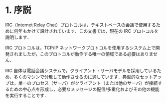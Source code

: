 # 1. 序説

IRC（Internet Relay Chat）プロトコルは，テキストベースの会議で使用するために何年もかけて設計されています．この文書では，現在の IRC プロトコルを説明します．

IRC プロトコルは，TCP/IP ネットワークプロトコルを使用するシステム上で開発されましたが，このプロトコルが動作する唯一の領域である必要はありません．

IRC 自体は電話会議システムで，クライアント・サーバモデルを採用しているため，多くのマシンで分散して動作させるのに適しています．典型的なセットアップは，単一のプロセス（サーバ）がクライアント（または他のサーバ）が接続するための中心点を形成し，必要なメッセージの配信/多重化およびその他の機能を実行することです．
